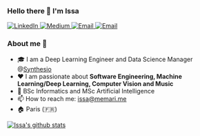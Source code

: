 ### Hello there 👋 I'm Issa

<p>
  <a href="https://www.linkedin.com/in/issa-memari-075395112/" target="_blank">
    <img alt="LinkedIn" src="https://img.shields.io/badge/linkedin-%230077B5.svg?&style=for-the-badge&logo=linkedin&logoColor=white" />
  </a>
  <a href="https://medium.com/@issa.memari" target="_blank">
    <img alt="Medium" src="https://img.shields.io/badge/medium-%2312100E.svg?&style=for-the-badge&logo=medium&logoColor=white" />
  </a>
  <a href="mailto:issa@memari.me" target="_blank">
    <img alt="Email" src="https://img.shields.io/static/v1?label=Email&message=issa@memari.me&style=for-the-badge&color=black&logo=protonmail&cacheSeconds=3600&link=mailto:issa@memari.me" />
  </a>
  <a href="https://github.com/issamemari" target="_blank">
    <img alt="Email" src="https://img.shields.io/static/v1?label=GitHub&message=issamemari&style=for-the-badge&color=black&logo=github&cacheSeconds=3600&link=https://github.com/issamemari" />
  </a>
</p>

### About me 🚀
- 🎓  I am a Deep Learning Engineer and Data Science Manager @[Synthesio](https://www.synthesio.com/)
- ❤️ I am passionate about **Software Engineering, Machine Learning/Deep Learning, Computer Vision and Music**
- 📜 BSc Informatics and MSc Artificial Intelligence
- 📫 How to reach me: issa@memari.me
- 🏠 Paris (🇫🇷)


[![Issa's github stats](https://github-readme-stats.vercel.app/api?username=issamemari)](https://github.com/anuraghazra/github-readme-stats)
